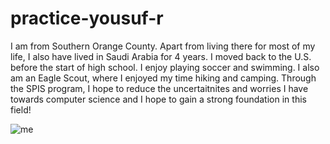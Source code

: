 # practice-yousuf-r

I am from Southern Orange County. Apart from living there for most of my life, I also have lived in Saudi Arabia for 4 years. I moved back to the U.S. before the start of high school.
I enjoy playing soccer and swimming. I also am an Eagle Scout, where I enjoyed my time hiking and camping. 
Through the SPIS program, I hope to reduce the uncertaitnites and worries I have towards computer science and I hope to gain a strong foundation in this field!

![me](yousuf-r.jpg)
